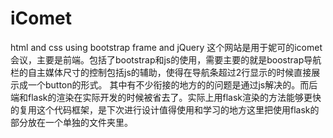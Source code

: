 # iComet
html and css using bootstrap frame and jQuery
这个网站是用于妮可的icomet会议，主要是前端。包括了bootstrap和js的使用，需要主要的就是boostrap导航栏的自主媒体尺寸的控制包括js的辅助，使得在导航条超过2行显示的时候直接展示成一个button的形式。
其中有不少衔接的地方的的问题是通过js解决的。而后端和flask的渲染在实际开发的时候被省去了。实际上用flask渲染的方法能够更快的复用这个代码框架，是下次进行设计值得使用和学习的地方这里把使用flask的部分放在一个单独的文件夹里。
